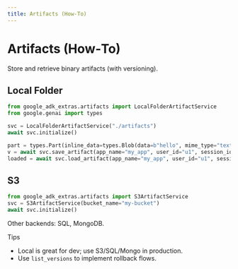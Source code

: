 ```yaml
---
title: Artifacts (How‑To)
---
```


# Artifacts (How‑To)

Store and retrieve binary artifacts (with versioning).

## Local Folder

```python
from google_adk_extras.artifacts import LocalFolderArtifactService
from google.genai import types

svc = LocalFolderArtifactService("./artifacts")
await svc.initialize()

part = types.Part(inline_data=types.Blob(data=b"hello", mime_type="text/plain"))
v = await svc.save_artifact(app_name="my_app", user_id="u1", session_id="s1", filename="greeting", artifact=part)
loaded = await svc.load_artifact(app_name="my_app", user_id="u1", session_id="s1", filename="greeting", version=v)
```

## S3

```python
from google_adk_extras.artifacts import S3ArtifactService
svc = S3ArtifactService(bucket_name="my-bucket")
await svc.initialize()
```

Other backends: SQL, MongoDB.

Tips

- Local is great for dev; use S3/SQL/Mongo in production.
- Use `list_versions` to implement rollback flows.

